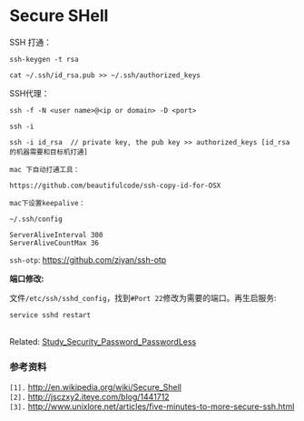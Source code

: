 # Secure SHell #

SSH 打通：
```
ssh-keygen -t rsa

cat ~/.ssh/id_rsa.pub >> ~/.ssh/authorized_keys
```

SSH代理：
```
ssh -f -N <user name>@<ip or domain> -D <port>
```

`ssh -i`
```
ssh -i id_rsa  // private key, the pub key >> authorized_keys [id_rsa的机器需要和目标机打通]
```

`mac 下自动打通工具：`
```
https://github.com/beautifulcode/ssh-copy-id-for-OSX
```

`mac下设置keepalive：`
```
~/.ssh/config

ServerAliveInterval 300
ServerAliveCountMax 36
```

`ssh-otp`:
https://github.com/ziyan/ssh-otp

**端口修改:**

文件`/etc/ssh/sshd_config`，找到`#Port 22`修改为需要的端口。再生启服务:
```
service sshd restart
```

<br>
Related: <a href='Study_Security_Password_PasswordLess.md'>Study_Security_Password_PasswordLess</a>

<h3>参考资料</h3>
<code>[1].</code> <a href='http://en.wikipedia.org/wiki/Secure_Shell'>http://en.wikipedia.org/wiki/Secure_Shell</a><br>
<code>[2].</code> <a href='http://jsczxy2.iteye.com/blog/1441712'>http://jsczxy2.iteye.com/blog/1441712</a><br>
<code>[3].</code> <a href='http://www.unixlore.net/articles/five-minutes-to-more-secure-ssh.html'>http://www.unixlore.net/articles/five-minutes-to-more-secure-ssh.html</a><br>